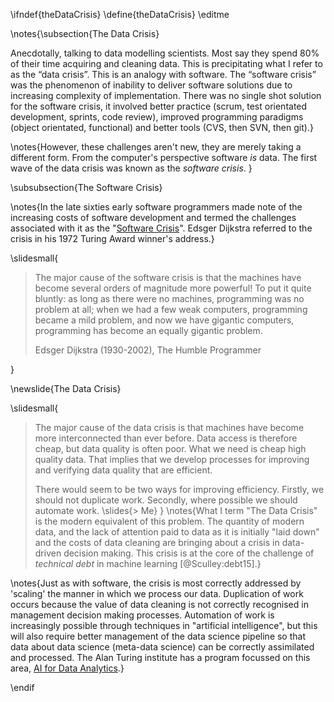 \ifndef{theDataCrisis}
\define{theDataCrisis}
\editme 

\notes{\subsection{The Data Crisis}

Anecdotally, talking to data modelling scientists. Most say they spend
80% of their time acquiring and cleaning data. This is precipitating
what I refer to as the “data crisis”. This is an analogy with software.
The “software crisis” was the phenomenon of inability to deliver
software solutions due to increasing complexity of implementation. There
was no single shot solution for the software crisis, it involved better
practice (scrum, test orientated development, sprints, code review),
improved programming paradigms (object orientated, functional) and
better tools (CVS, then SVN, then git).}

\notes{However, these challenges aren't new, they are merely taking a different
form. From the computer's perspective software *is* data. The first wave
of the data crisis was known as the *software crisis*.
}

\subsubsection{The Software Crisis}

\notes{In the late sixties early software programmers made note of the
increasing costs of software development and termed the challenges
associated with it as the "[Software
Crisis](https://en.wikipedia.org/wiki/Software_crisis)". Edsger Dijkstra
referred to the crisis in his 1972 Turing Award winner's address.}

\slidesmall{

>The major cause of the software crisis is that the machines have
>become several orders of magnitude more powerful! To put it quite
>bluntly: as long as there were no machines, programming was no problem
>at all; when we had a few weak computers, programming became a mild
>problem, and now we have gigantic computers, programming has become an
>equally gigantic problem.
>
> Edsger Dijkstra (1930-2002), The Humble Programmer

}

\newslide{The Data Crisis}

\slidesmall{

>The major cause of the data crisis is that machines have become more
>interconnected than ever before. Data access is therefore cheap, but
>data quality is often poor. What we need is cheap high quality
>data. That implies that we develop processes for improving and
>verifying data quality that are efficient.
>
>There would seem to be two ways for improving efficiency. Firstly, we
>should not duplicate work. Secondly, where possible we should automate
>work. 
\slides{>
> Me}
}
\notes{What I term "The Data Crisis" is the modern equivalent of this problem.
The quantity of modern data, and the lack of attention paid to data as
it is initially "laid down" and the costs of data cleaning are bringing
about a crisis in data-driven decision making. This crisis is at the
core of the challenge of *technical debt* in machine learning [@Sculley:debt15].}

\notes{Just as with software, the crisis is most correctly addressed by
'scaling' the manner in which we process our data. Duplication of work
occurs because the value of data cleaning is not correctly recognised in
management decision making processes. Automation of work is increasingly
possible through techniques in "artificial intelligence", but this will
also require better management of the data science pipeline so that data
about data science (meta-data science) can be correctly assimilated and
processed. The Alan Turing institute has a program focussed on this
area, [AI for Data Analytics](https://www.turing.ac.uk/research_projects/artificial-intelligence-data-analytics/).}

\endif
